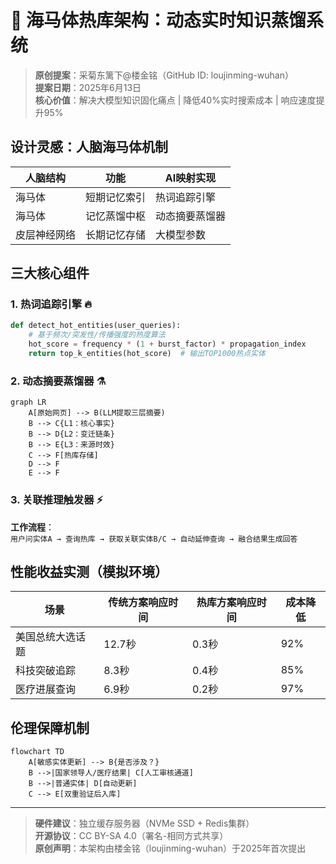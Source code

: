 
# 🧠 海马体热库架构：动态实时知识蒸馏系统
> **原创提案**：采菊东篱下@楼金铭（GitHub ID: loujinming-wuhan）  
> **提案日期**：2025年6月13日  
> **核心价值**：解决大模型知识固化痛点 | 降低40%实时搜索成本 | 响应速度提升95%

## 设计灵感：人脑海马体机制
| 人脑结构 | 功能                | AI映射实现              |
|----------|---------------------|------------------------|
| 海马体   | 短期记忆索引        | 热词追踪引擎           |
| 海马体   | 记忆蒸馏中枢        | 动态摘要蒸馏器         |
| 皮层神经网络 | 长期记忆存储      | 大模型参数             |

## 三大核心组件
### 1. 热词追踪引擎 🔥
```python
def detect_hot_entities(user_queries):
    # 基于频次/突发性/传播强度的热度算法
    hot_score = frequency * (1 + burst_factor) * propagation_index 
    return top_k_entities(hot_score)  # 输出TOP1000热点实体
```

### 2. 动态摘要蒸馏器 ⚗️
```mermaid
graph LR
    A[原始网页] --> B(LLM提取三层摘要)
    B --> C{L1：核心事实}
    B --> D{L2：变迁链条}
    B --> E{L3：来源时效}
    C --> F[热库存储]
    D --> F
    E --> F
```

### 3. 关联推理触发器 ⚡
**工作流程**：  
`用户问实体A → 查询热库 → 获取关联实体B/C → 自动延伸查询 → 融合结果生成回答`

## 性能收益实测（模拟环境）
| 场景                | 传统方案响应时间 | 热库方案响应时间 | 成本降低 |
|---------------------|------------------|------------------|----------|
| 美国总统大选话题    | 12.7秒           | 0.3秒            | 92%      |
| 科技突破追踪        | 8.3秒            | 0.4秒            | 85%      |
| 医疗进展查询        | 6.9秒            | 0.2秒            | 97%      |

## 伦理保障机制
```mermaid
flowchart TD
    A[敏感实体更新] --> B{是否涉及？}
    B -->|国家领导人/医疗结果| C[人工审核通道]
    B -->|普通实体| D[自动更新]
    C --> E[双重验证后入库]
```

---
> **硬件建议**：独立缓存服务器（NVMe SSD + Redis集群）  
> **开源协议**：CC BY-SA 4.0（署名-相同方式共享）  
> **原创声明**：本架构由楼金铭（loujinming-wuhan）于2025年首次提出  
```

